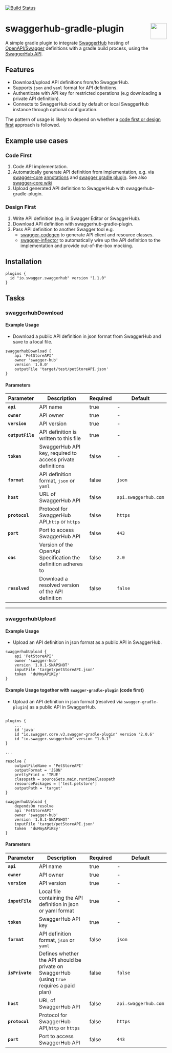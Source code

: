 [![Build Status](https://img.shields.io/jenkins/build.svg?jobUrl=https://jenkins.swagger.io/job/oss-swaggerhub-gradle-plugin)](https://jenkins.swagger.io/view/OSS%20-%20Java/job/oss-swaggerhub-gradle-plugin)

# swaggerhub-gradle-plugin <img src="https://raw.githubusercontent.com/swagger-api/swagger.io/wordpress/images/assets/SW-logo-clr.png" height="50" align="right">
A simple gradle plugin to integrate [SwaggerHub](https:\\swaggerhub.com) hosting of [OpenAPI/Swagger](https://swagger.io/specification/) definitions with a gradle build process, using the [SwaggerHub API](https://app.swaggerhub.com/apis/swagger-hub/registry-api).

## Features
* Download/upload API definitions from/to SwaggerHub.
* Supports `json` and `yaml` format for API definitions.
* Authenticate with API key for restricted operations (e.g downloading a private API definition).
* Connects to SwaggerHub cloud by default or local SwaggerHub instance through optional configuration.

The pattern of usage is likely to depend on whether a [code first or design first](https://swaggerhub.com/blog/api-design/design-first-or-code-first-api-development/) approach is followed.

## Example use cases

### Code First
1. Code API implementation.
2. Automatically generate API definition from implementation, e.g. via [swagger-core](https://github.com/swagger-api/swagger-core) [annotations](https://github.com/swagger-api/swagger-core/wiki/Swagger-2.X---Annotations) and [swagger gradle plugin](https://github.com/swagger-api/swagger-core/tree/master/modules/swagger-gradle-plugin). See also [swagger-core wiki](https://github.com/swagger-api/swagger-core/wiki/Swagger-2.X---Getting-started)
3. Upload generated API definition to SwaggerHub with swaggerhub-gradle-plugin.

### Design First
1. Write API definition (e.g. in Swagger Editor or SwaggerHub).
2. Download API definition with swaggerhub-gradle-plugin.
3. Pass API definition to another Swagger tool e.g.
    - [swagger-codegen](https://github.com/swagger-api/swagger-codegen) to generate API client and resource classes.
    - [swagger-inflector](https://github.com/swagger-api/swagger-inflector) to automatically wire up the API definition to the implementation and provide out-of-the-box mocking.

## Installation

```
plugins {
  id "io.swagger.swaggerhub" version "1.1.0"
}
```

## Tasks
### swaggerhubDownload
#### Example Usage
* Download a public API definition in json format from SwaggerHub and save to a local file.
```
swaggerhubDownload {
    api 'PetStoreAPI'
    owner 'swagger-hub'
    version '1.0.0'
    outputFile 'target/test/petStoreAPI.json'
}
```

#### Parameters
Parameter | Description | Required | Default
--------- | ----------- | --------- | -------
**`api`** | API name | true  | -
**`owner`** | API owner | true | -
**`version`** | API version | true | -  
**`outputFile`** | API definition is written to this file | true | -
**`token`** | SwaggerHub API key, required to access private definitions | false | -
**`format`** | API definition format, `json` or `yaml` | false | `json`
**`host`** | URL of SwaggerHub API | false | `api.swaggerhub.com`
**`protocol`** | Protocol for SwaggerHub API,`http` or `https` | false | `https`
**`port`** | Port to access SwaggerHub API| false | `443`
**`oas`** | Version of the OpenApi Specification the definition adheres to | false | `2.0`
**`resolved`** | Download a resolved version of the API definition              | false | `false`
***

### swaggerhubUpload
#### Example Usage
* Upload an API definition in json format as a public API in SwaggerHub.

```
swaggerhubUpload {
    api 'PetStoreAPI'
    owner 'swagger-hub'
    version '1.0.1-SNAPSHOT'
    inputFile 'target/petStoreAPI.json'
    token  'duMmyAPiKEy'
}
```

#### Example Usage together with `swagger-gradle-plugin` (code first)
* Upload an API definition in json format (resolved via `swagger-gradle-plugin`)  as a public API in SwaggerHub.

```

plugins {
    ...
    id 'java'
    id "io.swagger.core.v3.swagger-gradle-plugin" version '2.0.6'
    id "io.swagger.swaggerhub" version "1.0.1"
}

...

resolve {
    outputFileName = 'PetStoreAPI'
    outputFormat = 'JSON'
    prettyPrint = 'TRUE'
    classpath = sourceSets.main.runtimeClasspath
    resourcePackages = ['test.petstore']
    outputPath = 'target'
}

swaggerhubUpload {
    dependsOn resolve
    api 'PetStoreAPI'
    owner 'swagger-hub'
    version '1.0.1-SNAPSHOT'
    inputFile 'target/petStoreAPI.json'
    token  'duMmyAPiKEy'
}
```

#### Parameters
Parameter | Description | Required | Default
--------- | ----------- | --------- | -------
**`api`** | API name | true  | -
**`owner`** | API owner | true | -
**`version`** | API version | true | -  
**`inputFile`** | Local file containing the API definition in json or yaml format  | true | -
**`token`** | SwaggerHub API key | true | -
**`format`** | API definition format, `json` or `yaml` | false | `json`
**`isPrivate`** | Defines whether the API should be private on SwaggerHub (using `true` requires a paid plan) | false | `false`
**`host`** | URL of SwaggerHub API | false | `api.swaggerhub.com`
**`protocol`** | Protocol for SwaggerHub API,`http` or `https` | false | `https`
**`port`** | Port to access SwaggerHub API| false | `443`
